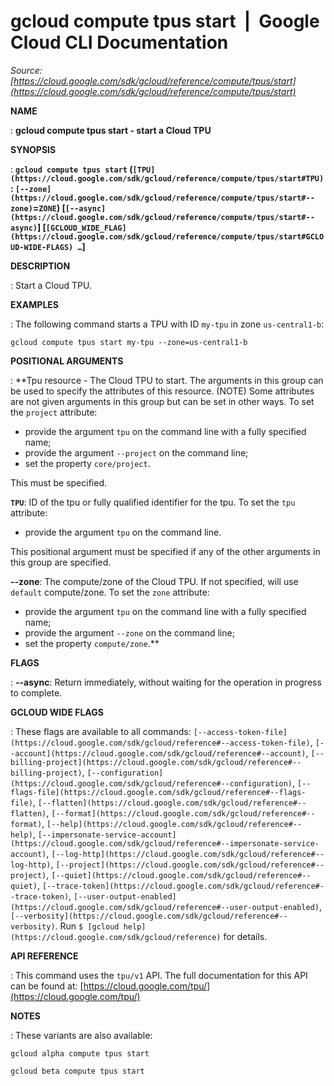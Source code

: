 # gcloud compute tpus start  |  Google Cloud CLI Documentation

*Source: [https://cloud.google.com/sdk/gcloud/reference/compute/tpus/start](https://cloud.google.com/sdk/gcloud/reference/compute/tpus/start)*

**NAME**

: **gcloud compute tpus start - start a Cloud TPU**

**SYNOPSIS**

: **`gcloud compute tpus start` (`[TPU](https://cloud.google.com/sdk/gcloud/reference/compute/tpus/start#TPU)` : `[--zone](https://cloud.google.com/sdk/gcloud/reference/compute/tpus/start#--zone)`=`ZONE`) [`[--async](https://cloud.google.com/sdk/gcloud/reference/compute/tpus/start#--async)`] [`[GCLOUD_WIDE_FLAG](https://cloud.google.com/sdk/gcloud/reference/compute/tpus/start#GCLOUD-WIDE-FLAGS) …`]**

**DESCRIPTION**

: Start a Cloud TPU.

**EXAMPLES**

: The following command starts a TPU with ID `my-tpu` in zone
`us-central1-b`:

```
gcloud compute tpus start my-tpu --zone=us-central1-b
```

**POSITIONAL ARGUMENTS**

: **Tpu resource - The Cloud TPU to start. The arguments in this group can be used
to specify the attributes of this resource. (NOTE) Some attributes are not given
arguments in this group but can be set in other ways.
To set the `project` attribute:

- provide the argument `tpu` on the command line with a fully specified
name;
- provide the argument `--project` on the command line;
- set the property `core/project`.

This must be specified.

**`TPU`**:
ID of the tpu or fully qualified identifier for the tpu.
To set the `tpu` attribute:

- provide the argument `tpu` on the command line.

This positional argument must be specified if any of the other arguments in this
group are specified.

**--zone**:
The compute/zone of the Cloud TPU.
If not specified, will use `default` compute/zone.
To set the `zone` attribute:

- provide the argument `tpu` on the command line with a fully specified
name;
- provide the argument `--zone` on the command line;
- set the property `compute/zone`.**

**FLAGS**

: **--async**:
Return immediately, without waiting for the operation in progress to complete.

**GCLOUD WIDE FLAGS**

: These flags are available to all commands: `[--access-token-file](https://cloud.google.com/sdk/gcloud/reference#--access-token-file)`,
`[--account](https://cloud.google.com/sdk/gcloud/reference#--account)`, `[--billing-project](https://cloud.google.com/sdk/gcloud/reference#--billing-project)`,
`[--configuration](https://cloud.google.com/sdk/gcloud/reference#--configuration)`,
`[--flags-file](https://cloud.google.com/sdk/gcloud/reference#--flags-file)`,
`[--flatten](https://cloud.google.com/sdk/gcloud/reference#--flatten)`, `[--format](https://cloud.google.com/sdk/gcloud/reference#--format)`, `[--help](https://cloud.google.com/sdk/gcloud/reference#--help)`, `[--impersonate-service-account](https://cloud.google.com/sdk/gcloud/reference#--impersonate-service-account)`,
`[--log-http](https://cloud.google.com/sdk/gcloud/reference#--log-http)`,
`[--project](https://cloud.google.com/sdk/gcloud/reference#--project)`, `[--quiet](https://cloud.google.com/sdk/gcloud/reference#--quiet)`, `[--trace-token](https://cloud.google.com/sdk/gcloud/reference#--trace-token)`, `[--user-output-enabled](https://cloud.google.com/sdk/gcloud/reference#--user-output-enabled)`,
`[--verbosity](https://cloud.google.com/sdk/gcloud/reference#--verbosity)`.
Run `$ [gcloud help](https://cloud.google.com/sdk/gcloud/reference)` for details.

**API REFERENCE**

: This command uses the `tpu/v1` API. The full documentation for this
API can be found at: [https://cloud.google.com/tpu/](https://cloud.google.com/tpu/)

**NOTES**

: These variants are also available:

```
gcloud alpha compute tpus start
```

```
gcloud beta compute tpus start
```